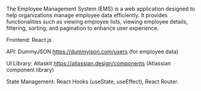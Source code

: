 The Employee Management System (EMS) is a web application designed to help organizations manage employee data efficiently. It provides functionalities such as viewing employee lists, viewing employee details, filtering, sorting, and pagination to enhance user experience.

Frontend: React.js

API: DummyJSON  https://dummyjson.com/users (for employee data)

UI Library: Atlaskit https://atlassian.design/components (Atlassian component library)

State Management: React Hooks (useState, useEffect), React Router.

